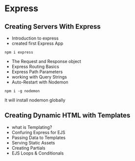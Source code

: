 # Express

## Creating Servers With Express
- Introduction to express
- created first Express App
```
npm i express
```
- The Request and Response object
- Express Routing Basics
- Express Path Parameters
- working with Query Strings
- Auto-Restart with Nodemon
```
npm i -g nodemon
```
It will install nodemon globally

## Creating Dynamic HTML with Templates
- what is Templating?
- Confuring Express for EJS
- Passing Data to Templates
- Serving Static Assets
- Creating Partials
- EJS Loops & Conditionals

